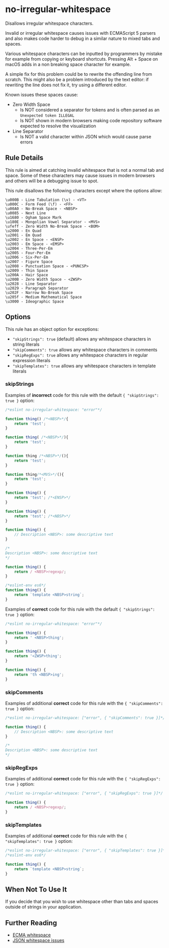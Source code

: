 # no-irregular-whitespace

Disallows irregular whitespace characters.

Invalid or irregular whitespace causes issues with ECMAScript 5 parsers and also makes code harder to debug in a similar nature to mixed tabs and spaces.

Various whitespace characters can be inputted by programmers by mistake for example from copying or keyboard shortcuts. Pressing Alt + Space on macOS adds in a non breaking space character for example.

A simple fix for this problem could be to rewrite the offending line from scratch. This might also be a problem introduced by the text editor: if rewriting the line does not fix it, try using a different editor.

Known issues these spaces cause:

* Zero Width Space
    * Is NOT considered a separator for tokens and is often parsed as an `Unexpected token ILLEGAL`
    * Is NOT shown in modern browsers making code repository software expected to resolve the visualization
* Line Separator
    * Is NOT a valid character within JSON which would cause parse errors

## Rule Details

This rule is aimed at catching invalid whitespace that is not a normal tab and space. Some of these characters may cause issues in modern browsers and others will be a debugging issue to spot.

This rule disallows the following characters except where the options allow:

    \u000B - Line Tabulation (\v) - <VT>
    \u000C - Form Feed (\f) - <FF>
    \u00A0 - No-Break Space - <NBSP>
    \u0085 - Next Line
    \u1680 - Ogham Space Mark
    \u180E - Mongolian Vowel Separator - <MVS>
    \ufeff - Zero Width No-Break Space - <BOM>
    \u2000 - En Quad
    \u2001 - Em Quad
    \u2002 - En Space - <ENSP>
    \u2003 - Em Space - <EMSP>
    \u2004 - Three-Per-Em
    \u2005 - Four-Per-Em
    \u2006 - Six-Per-Em
    \u2007 - Figure Space
    \u2008 - Punctuation Space - <PUNCSP>
    \u2009 - Thin Space
    \u200A - Hair Space
    \u200B - Zero Width Space - <ZWSP>
    \u2028 - Line Separator
    \u2029 - Paragraph Separator
    \u202F - Narrow No-Break Space
    \u205f - Medium Mathematical Space
    \u3000 - Ideographic Space

## Options

This rule has an object option for exceptions:

* `"skipStrings": true` (default) allows any whitespace characters in string literals
* `"skipComments": true` allows any whitespace characters in comments
* `"skipRegExps": true` allows any whitespace characters in regular expression literals
* `"skipTemplates": true` allows any whitespace characters in template literals

### skipStrings

Examples of **incorrect** code for this rule with the default `{ "skipStrings": true }` option:

```js
/*eslint no-irregular-whitespace: "error"*/

function thing() /*<NBSP>*/{
    return 'test';
}

function thing( /*<NBSP>*/){
    return 'test';
}

function thing /*<NBSP>*/(){
    return 'test';
}

function thing᠎/*<MVS>*/(){
    return 'test';
}

function thing() {
    return 'test'; /*<ENSP>*/
}

function thing() {
    return 'test'; /*<NBSP>*/
}

function thing() {
    // Description <NBSP>: some descriptive text
}

/*
Description <NBSP>: some descriptive text
*/

function thing() {
    return / <NBSP>regexp/;
}

/*eslint-env es6*/
function thing() {
    return `template <NBSP>string`;
}
```

Examples of **correct** code for this rule with the default `{ "skipStrings": true }` option:

```js
/*eslint no-irregular-whitespace: "error"*/

function thing() {
    return ' <NBSP>thing';
}

function thing() {
    return '​<ZWSP>thing';
}

function thing() {
    return 'th <NBSP>ing';
}
```

### skipComments

Examples of additional **correct** code for this rule with the `{ "skipComments": true }` option:

```js
/*eslint no-irregular-whitespace: ["error", { "skipComments": true }]*/

function thing() {
    // Description <NBSP>: some descriptive text
}

/*
Description <NBSP>: some descriptive text
*/
```

### skipRegExps

Examples of additional **correct** code for this rule with the `{ "skipRegExps": true }` option:

```js
/*eslint no-irregular-whitespace: ["error", { "skipRegExps": true }]*/

function thing() {
    return / <NBSP>regexp/;
}
```

### skipTemplates

Examples of additional **correct** code for this rule with the `{ "skipTemplates": true }` option:

```js
/*eslint no-irregular-whitespace: ["error", { "skipTemplates": true }]*/
/*eslint-env es6*/

function thing() {
    return `template <NBSP>string`;
}
```

## When Not To Use It

If you decide that you wish to use whitespace other than tabs and spaces outside of strings in your application.

## Further Reading

* [ECMA whitespace](https://es5.github.io/#x7.2)
* [JSON whitespace issues](http://timelessrepo.com/json-isnt-a-javascript-subset)
